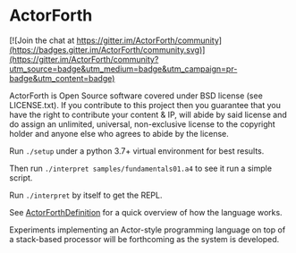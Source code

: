 # ActorForth

[![Join the chat at https://gitter.im/ActorForth/community](https://badges.gitter.im/ActorForth/community.svg)](https://gitter.im/ActorForth/community?utm_source=badge&utm_medium=badge&utm_campaign=pr-badge&utm_content=badge)

ActorForth is Open Source software covered under BSD license (see
LICENSE.txt).  If you contribute to this project then you guarantee
that you have the right to contribute your content & IP, will abide by
said license and do assign an unlimited, universal, non-exclusive
license to the copyright holder and anyone else who agrees to abide by
the license.

Run `./setup` under a python 3.7+ virtual environment for best results.

Then run `./interpret samples/fundamentals01.a4` to see it run a simple
script.

Run `./interpret` by itself to get the REPL.

See [ActorForthDefinition](docs/ActorForthDefinition.md) for a quick
overview of how the language works.

Experiments implementing an Actor-style programming language on top of
a stack-based processor will be forthcoming as the system is
developed.
